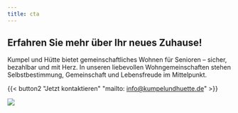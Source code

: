 ```yaml
---
title: cta
---
```

## Erfahren Sie mehr über Ihr neues Zuhause!

Kumpel und Hütte bietet gemeinschaftliches Wohnen für Senioren – sicher, bezahlbar und mit Herz. In unseren liebevollen Wohngemeinschaften stehen Selbstbestimmung, Gemeinschaft und Lebensfreude im Mittelpunkt.

{{< button2 "Jetzt kontaktieren" "mailto: info@kumpelundhuette.de" >}}

![](/uploads/illustrations/cuate/contact.png)